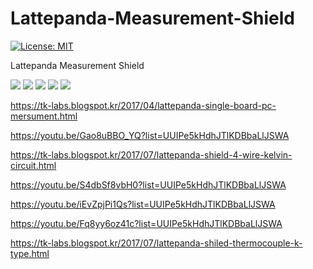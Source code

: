 # Lattepanda-Measurement-Shield

[![License: MIT](https://img.shields.io/badge/License-MIT-yellow.svg)](https://opensource.org/licenses/MIT)

Lattepanda Measurement Shield

<img src="https://2.bp.blogspot.com/-MUg-kK5xBMc/WPvqkB7sIFI/AAAAAAAAAQM/_9YM_cEBBO41UzJm64qX9cs-5OhX6sSxgCLcB/s640/pcb_v1.3_module.png">

<img src="https://4.bp.blogspot.com/-dfVKJSAwlVE/WPvsU379F6I/AAAAAAAAAQY/5FQ1DOZddj8eumcdSCIbcBDorgsMx_J2ACLcB/s1600/pcb_v1.3_module01.png">

<img src="https://2.bp.blogspot.com/-aJiPSEDXYfY/WPwUQKyCQgI/AAAAAAAAASk/fTQChgSOqlk6Vwqyifa-s_12ikCu_0G-QCLcB/s1600/MAP.png">

<img src="https://2.bp.blogspot.com/-TBio4cZDpCc/WPwIzGdhRvI/AAAAAAAAARI/Ajzana0ojYQxdFPQnVI1Sggq07U2QMT5ACLcB/s1600/Layout.png">

<img src="https://4.bp.blogspot.com/-EIOpuW8s08U/WPvsVH6OY5I/AAAAAAAAAQc/bQFDPVESbZ4_RLP7BEki9KMkxXw0RwgPQCLcB/s1600/pcb_v1.3_module02.png">


https://tk-labs.blogspot.kr/2017/04/lattepanda-single-board-pc-mersument.html

https://youtu.be/Gao8uBBO_YQ?list=UUIPe5kHdhJTlKDBbaLlJSWA

https://tk-labs.blogspot.kr/2017/07/lattepanda-shield-4-wire-kelvin-circuit.html

https://youtu.be/S4dbSf8vbH0?list=UUIPe5kHdhJTlKDBbaLlJSWA

https://youtu.be/iEvZpjPi1Qs?list=UUIPe5kHdhJTlKDBbaLlJSWA

https://youtu.be/Fq8yy6oz41c?list=UUIPe5kHdhJTlKDBbaLlJSWA

https://tk-labs.blogspot.kr/2017/07/lattepanda-shiled-thermocouple-k-type.html

